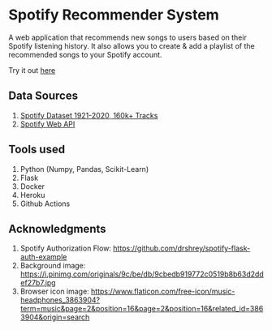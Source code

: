 # Spotify Recommender System

A web application that recommends new songs to users based on their Spotify listening history. It also allows you to create & add a playlist of the recommended songs to your Spotify account.

Try it out <a href="spotifyrecommendersystem.herokuapp.com">here</a>

## Data Sources

1. <a href="https://www.kaggle.com/yamaerenay/spotify-dataset-19212020-160k-tracks?select=data.csv">Spotify Dataset 1921-2020, 160k+ Tracks</a>
2. <a href="https://developer.spotify.com/documentation/web-api/">Spotify Web API</a>

## Tools used
1. Python (Numpy, Pandas, Scikit-Learn)
2. Flask
3. Docker
4. Heroku
5. Github Actions

## Acknowledgments
1. Spotify Authorization Flow: <a href="https://github.com/drshrey/spotify-flask-auth-example">https://github.com/drshrey/spotify-flask-auth-example</a>
2. Background image: <a href="https://i.pinimg.com/originals/9c/be/db/9cbedb919772c0519b8b63d2ddef27b7.jpg">https://i.pinimg.com/originals/9c/be/db/9cbedb919772c0519b8b63d2ddef27b7.jpg</a>
3. Browser icon image: <a href="https://www.flaticon.com/free-icon/music-headphones_3863904?term=music&page=2&position=16&page=2&position=16&related_id=3863904&origin=search">https://www.flaticon.com/free-icon/music-headphones_3863904?term=music&page=2&position=16&page=2&position=16&related_id=3863904&origin=search</a>




